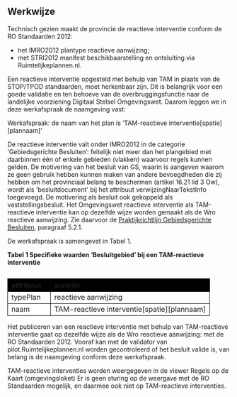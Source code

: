 ## Werkwijze

Technisch gezien maakt de provincie de reactieve interventie conform de RO Standaarden 2012: 
- het IMRO2012 plantype reactieve aanwijzing;
- met STRI2012 manifest beschikbaarstelling en ontsluiting via Ruimtelijkeplannen.nl.

Een reactieve interventie opgesteld met behulp van TAM in plaats van de STOP/TPOD standaarden, moet herkenbaar zijn. Dit is belangrijk voor een goede validatie en ten behoeve van de overbruggingsfunctie naar de landelijke voorziening Digitaal Stelsel Omgevingswet. Daarom leggen we in deze werkafspraak de naamgeving vast:

Werkafspraak: de naam van het plan is ‘TAM-reactieve interventie[spatie][plannaam]’

De reactieve interventie valt onder IMRO2012 in de categorie ‘Gebiedsgerichte Besluiten’: feitelijk niet meer dan het plangebied met daarbinnen één of enkele gebieden (vlakken) waarvoor regels kunnen gelden. De motivering van het besluit van GS, waarin is aangeven waarom ze geen gebruik hebben kunnen maken van andere bevoegdheden die zij hebben om het provinciaal belang te beschermen (artikel 16.21 lid 3 Ow), wordt als 'besluitdocument' bij het attribuut verwijzingNaarTekstInfo toegevoegd. De motivering als besluit ook gekoppeld als vaststellingsbesluit. Het Omgevingswet reactieve interventie als TAM-reactieve interventie kan op dezelfde wijze worden gemaakt als de Wro reactieve aanwijzing. Zie daarvoor de <a href='https://docs.geostandaarden.nl/ro/def-pr-gb2012-20181023/#aanwijzing' target='_blank'>Praktijkrichtlijn Gebiedsgerichte Besluiten</a>, paragraaf 5.2.1.

De werkafspraak is samengevat in Tabel 1. 

<b>Tabel 1 Specifieke waarden ‘Besluitgebied’ bij een TAM-reactieve interventie</b>

<table style='width: 100%;'><caption></caption>
<colgroup><col id='col1' style='width: 21.239242685025815%;'
<col id='col2' style='width: 78.76075731497419%;'
</colgroup>
<thead valign='top'><tr><th align='left' style='border-top: 0.75pt solid #000000; border-left: 0.75pt solid #000000; border-bottom: 0.75pt solid #000000; border-right: 0.75pt solid #000000; background-color: #000000;'><b>attribuut</b>

</th>
<th align='left' style='border-top: 0.75pt solid #000000; border-left: 0.75pt solid #000000; border-bottom: 0.75pt solid #000000; border-right: 0.75pt solid #000000; background-color: #000000;'><b>waarde</b>

</th>
</tr>
</thead>
<tbody valign='top'><tr><td align='left' style='border-top: 0.75pt solid #000000; border-left: 0.75pt solid #000000; border-bottom: 0.75pt solid #000000; border-right: 0.75pt solid #000000; background-color: #FFFFFF;'>typePlan

</td>
<td align='left' style='border-top: 0.75pt solid #000000; border-left: 0.75pt solid #000000; border-bottom: 0.75pt solid #000000; border-right: 0.75pt solid #000000; background-color: #FFFFFF;'>reactieve aanwijzing

</td>
</tr>
<tr><td align='left' style='border-top: 0.75pt solid #000000; border-left: 0.75pt solid #000000; border-bottom: 0.75pt solid #000000; border-right: 0.75pt solid #000000; background-color: #FFFFFF;'>naam

</td>
<td align='left' style='border-top: 0.75pt solid #000000; border-left: 0.75pt solid #000000; border-bottom: 0.75pt solid #000000; border-right: 0.75pt solid #000000; background-color: #FFFFFF;'>TAM-reactieve interventie[spatie][plannaam]

</td>
</tr>
</tbody>
</table>

Het publiceren van een reactieve interventie met behulp van TAM-reactieve interventie gaat op dezelfde wijze als de Wro reactieve aanwijzing: met de RO Standaarden 2012. Vooraf kan met de validator van pilot.Ruimtelijkeplannen.nl worden gecontroleerd of het besluit valide is, van belang is de naamgeving conform deze werkafspraak.

TAM-reactieve interventies worden weergegeven in de viewer Regels op de Kaart (omgevingsloket) Er is geen sturing op de weergave met de RO Standaarden mogelijk, en daarmee ook niet op TAM-reactieve interventies.
